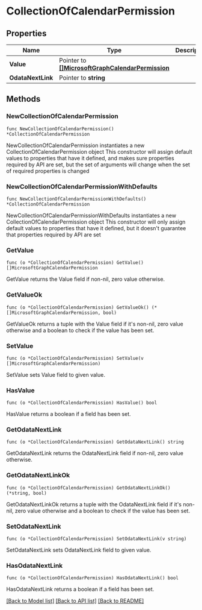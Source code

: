 # CollectionOfCalendarPermission

## Properties

Name | Type | Description | Notes
------------ | ------------- | ------------- | -------------
**Value** | Pointer to [**[]MicrosoftGraphCalendarPermission**](MicrosoftGraphCalendarPermission.md) |  | [optional] 
**OdataNextLink** | Pointer to **string** |  | [optional] 

## Methods

### NewCollectionOfCalendarPermission

`func NewCollectionOfCalendarPermission() *CollectionOfCalendarPermission`

NewCollectionOfCalendarPermission instantiates a new CollectionOfCalendarPermission object
This constructor will assign default values to properties that have it defined,
and makes sure properties required by API are set, but the set of arguments
will change when the set of required properties is changed

### NewCollectionOfCalendarPermissionWithDefaults

`func NewCollectionOfCalendarPermissionWithDefaults() *CollectionOfCalendarPermission`

NewCollectionOfCalendarPermissionWithDefaults instantiates a new CollectionOfCalendarPermission object
This constructor will only assign default values to properties that have it defined,
but it doesn't guarantee that properties required by API are set

### GetValue

`func (o *CollectionOfCalendarPermission) GetValue() []MicrosoftGraphCalendarPermission`

GetValue returns the Value field if non-nil, zero value otherwise.

### GetValueOk

`func (o *CollectionOfCalendarPermission) GetValueOk() (*[]MicrosoftGraphCalendarPermission, bool)`

GetValueOk returns a tuple with the Value field if it's non-nil, zero value otherwise
and a boolean to check if the value has been set.

### SetValue

`func (o *CollectionOfCalendarPermission) SetValue(v []MicrosoftGraphCalendarPermission)`

SetValue sets Value field to given value.

### HasValue

`func (o *CollectionOfCalendarPermission) HasValue() bool`

HasValue returns a boolean if a field has been set.

### GetOdataNextLink

`func (o *CollectionOfCalendarPermission) GetOdataNextLink() string`

GetOdataNextLink returns the OdataNextLink field if non-nil, zero value otherwise.

### GetOdataNextLinkOk

`func (o *CollectionOfCalendarPermission) GetOdataNextLinkOk() (*string, bool)`

GetOdataNextLinkOk returns a tuple with the OdataNextLink field if it's non-nil, zero value otherwise
and a boolean to check if the value has been set.

### SetOdataNextLink

`func (o *CollectionOfCalendarPermission) SetOdataNextLink(v string)`

SetOdataNextLink sets OdataNextLink field to given value.

### HasOdataNextLink

`func (o *CollectionOfCalendarPermission) HasOdataNextLink() bool`

HasOdataNextLink returns a boolean if a field has been set.


[[Back to Model list]](../README.md#documentation-for-models) [[Back to API list]](../README.md#documentation-for-api-endpoints) [[Back to README]](../README.md)


